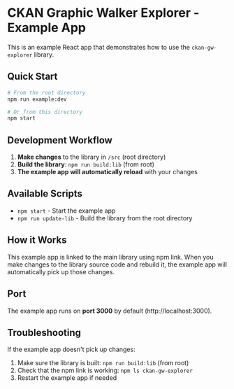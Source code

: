 # CKAN Graphic Walker Explorer - Example App

This is an example React app that demonstrates how to use the `ckan-gw-explorer` library.

## Quick Start

```bash
# From the root directory
npm run example:dev

# Or from this directory
npm start
```

## Development Workflow

1. **Make changes** to the library in `/src` (root directory)
2. **Build the library**: `npm run build:lib` (from root)
3. **The example app will automatically reload** with your changes

## Available Scripts

- `npm start` - Start the example app
- `npm run update-lib` - Build the library from the root directory

## How it Works

This example app is linked to the main library using npm link. When you make changes to the library source code and rebuild it, the example app will automatically pick up those changes.

## Port

The example app runs on **port 3000** by default (http://localhost:3000).

## Troubleshooting

If the example app doesn't pick up changes:
1. Make sure the library is built: `npm run build:lib` (from root)
2. Check that the npm link is working: `npm ls ckan-gw-explorer`
3. Restart the example app if needed
